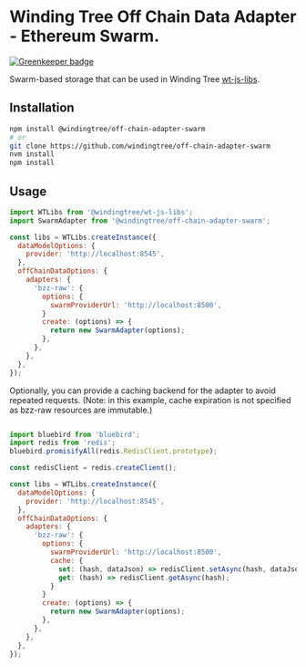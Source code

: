 # Winding Tree Off Chain Data Adapter - Ethereum Swarm.

[![Greenkeeper badge](https://badges.greenkeeper.io/windingtree/off-chain-adapter-swarm.svg)](https://greenkeeper.io/)

Swarm-based storage that can be used in Winding Tree [wt-js-libs](https://github.com/windingtree/wt-js-libs).

## Installation

```sh
npm install @windingtree/off-chain-adapter-swarm
# or
git clone https://github.com/windingtree/off-chain-adapter-swarm
nvm install
npm install
```

## Usage

```javascript
import WTLibs from '@windingtree/wt-js-libs';
import SwarmAdapter from '@windingtree/off-chain-adapter-swarm';

const libs = WTLibs.createInstance({
  dataModelOptions: {
    provider: 'http://localhost:8545',
  },
  offChainDataOptions: {
    adapters: {
      'bzz-raw': {
        options: {
          swarmProviderUrl: 'http://localhost:8500',
        }
        create: (options) => {
          return new SwarmAdapter(options);
        },
      },
    },
  },
});
```

Optionally, you can provide a caching backend for the adapter to
avoid repeated requests. (Note: in this example, cache
expiration is not specified as bzz-raw resources are immutable.)

```javascript

import bluebird from 'bluebird';
import redis from 'redis';
bluebird.promisifyAll(redis.RedisClient.prototype);

const redisClient = redis.createClient();

const libs = WTLibs.createInstance({
  dataModelOptions: {
    provider: 'http://localhost:8545',
  },
  offChainDataOptions: {
    adapters: {
      'bzz-raw': {
        options: {
          swarmProviderUrl: 'http://localhost:8500',
          cache: {
            set: (hash, dataJson) => redisClient.setAsync(hash, dataJson);
            get: (hash) => redisClient.getAsync(hash);
          }
        }
        create: (options) => {
          return new SwarmAdapter(options);
        },
      },
    },
  },
});
```
